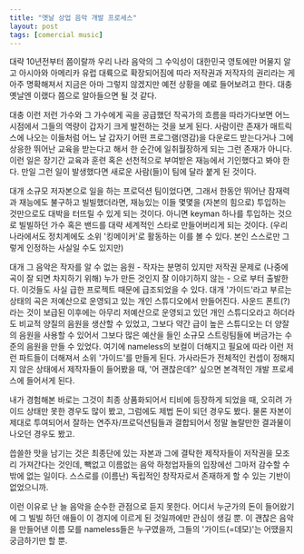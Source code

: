 ```yaml
---
title: "옛날 상업 음악 개발 프로세스"
layout: post
tags: [comercial music]
---
```


대략 10년전부터 쯤이랄까 우리 나라 음악의 그 수익성이 대한민국 영토에만 머물지 알고 아시아와 아메리카 유럽 대륙으로 확장되어짐에 따라 저작권과 저작자의 권리라는 게 아주 명확해져서 지금은 아마 그렇지 않겠지만 예전 상황을 예로 들어보려고 한다. 대충 옛날엔 이랬다 쯤으로 알아들으면 될 것 같다.

대충 이런 저런 가수와 그 가수에게 곡을 공급했던 작곡가의 흐름을 따라가다보면 어느 시점에서 그들의 역량이 갑자기 크게 발전하는 것을 보게 된다. 사람이란 존재가 매트릭스에 나오는 이들처럼 어느 날 갑자기 어떤 프로그램(영감)을 다운로드 받는다거나 그에 상응한 뛰어난 교육을 받는다고 해서 한 순간에 일취월장하게 되는 그런 존재가 아니다. 이런 일은 장기간 교육과 훈련 혹은 선천적으로 부여받은 재능에서 기인했다고 봐야 한다. 만일 그런 일이 발생했다면 새로운 사람(들)이 팀에 달라 붙게 된 것이다. 

대개 소규모 저자본으로 일을 하는 프로덕션 팀이었다면, 그래서 한동안 뛰어난 잠재력과 재능에도 불구하고 빌빌했더라면, 재능있는 이들 몇몇을 (자본의 힘으로) 투입하는 것만으로도 대박을 터뜨릴 수 있게 되는 것이다. 아니면 keyman 하나를 투입하는 것으로 빌빌하던 가수 혹은 밴드를 대략 세계적인 스타로 만들어버리게 되는 것이다. (우리 나라에서도 정치계에도 소위 '킹메이커'로 활동하는 이를 볼 수 있다. 본인 스스로만 그렇게 인정하는 사실일 수도 있지만)

대개 그 음악은 작자를 알 수 없는 음원 - 작자는 분명히 있지만 저작권 문제로 (나중에 곡이 잘 되면 차지하기 위해) 누가 만든 것인지 잘 이야기하지 않는 - 으로 부터 출발한다. 이것들도 사실 급한 프로젝트 때문에 급조되었을 수 있다. 대개 '가이드'라고 부르는 상태의 곡은 저예산으로 운영되고 있는 개인 스튜디오에서 만들어진다. 사운드 폰트(?)라는 것이 보급된 이후에는 아무리 저예산으로 운영되고 있던 개인 스튜디오라고 하더라도 비교적 양질의 음원을 생산할 수 있었고, 그보다 약간 급이 높은 스튜디오는 더 양잘의 음원을 사용할 수 있어서 그보다 많은 예산을 들인 소규모 스트링팀들에 버금가는 수준의 음원을 만들 수 있었다. 여기에 nameless의 보컬이 더해지고 필요에 따라 이런 저런 파트들이 더해져서 소위 '가이드'를 만들게 된다. 가사라든가 전체적인 컨셉이 정해지지 않은 상태에서 제작자들이 들어봤을 때, '어 괜찮은데?' 싶으면 본격적인 개발 프로세스에 들어서게 된다.

내가 경험해본 바로는 그것이 최종 상품화되어서 티비에 등장하게 되었을 때, 오히려 가이드 상태만 못한 경우도 많이 봤고, 그럼에도 제법 돈이 되던 경우도 봤다. 물론 자본이 제대로 투여되어서 잘하는 연주자/프로덕션팀들과 결합되어서 정말 놀랄만한 결과물이 나오던 경우도 봤고.

씁쓸한 맛을 남기는 것은 최종단에 있는 자본과 그에 결탁한 제작자들이 저작권을 모조리 가져간다는 것인데, 빽없고 이름없는 음악 하청업자들의 입장에선 그마저 감수할 수 밖에 없는 일이다. 스스로를 (이름난) 독립적인 창작자로서 존재하게 할 수 있는 기반이 없었으니까. 

이런 이유로 난 늘 음악을 순수한 관점으로 듣지 못한다. 어디서 누군가의 돈이 들어왔기에 그 빌빌 하던 애들이 이 경지에 이르게 된 것일까에만 관심이 생길 뿐. 이 괜찮은 음악을 만들어낸 이름 모를 nameless들은 누구였을까, 그들의 '가이드(=데모)'는 어땠을지 궁금하기만 할 뿐.
